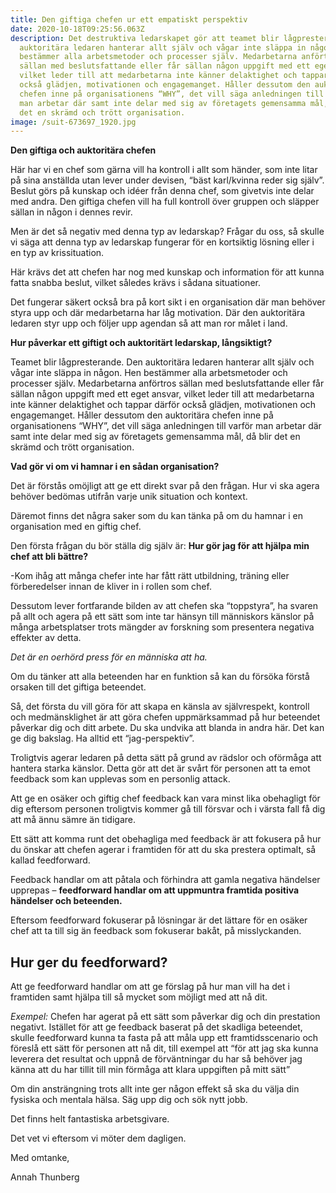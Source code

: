 ```yaml
---
title: Den giftiga chefen ur ett empatiskt perspektiv
date: 2020-10-18T09:25:56.063Z
description: Det destruktiva ledarskapet gör att teamet blir lågpresterande. Den
  auktoritära ledaren hanterar allt själv och vågar inte släppa in någon. Hen
  bestämmer alla arbetsmetoder och processer själv. Medarbetarna anförtros
  sällan med beslutsfattande eller får sällan någon uppgift med ett eget ansvar,
  vilket leder till att medarbetarna inte känner delaktighet och tappar därför
  också glädjen, motivationen och engagemanget. Håller dessutom den auktoritära
  chefen inne på organisationens “WHY”, det vill säga anledningen till varför
  man arbetar där samt inte delar med sig av företagets gemensamma mål, då blir
  det en skrämd och trött organisation.
image: /suit-673697_1920.jpg
---
```

**Den giftiga och auktoritära chefen**

Här har vi en chef som gärna vill ha kontroll i allt som händer, som inte litar på sina anställda utan lever under devisen, “bäst karl/kvinna reder sig själv”. Beslut görs på kunskap och idéer från denna chef, som givetvis inte delar med andra. Den giftiga chefen vill ha full kontroll över gruppen och släpper sällan in någon i dennes revir.

Men är det så negativ med denna typ av ledarskap? Frågar du oss, så skulle vi säga att denna typ av ledarskap fungerar för en kortsiktig lösning eller i en typ av krissituation.

Här krävs det att chefen har nog med kunskap och information för att kunna fatta snabba beslut, vilket således krävs i sådana situationer.

Det fungerar säkert också bra på kort sikt i en organisation där man behöver styra upp och där medarbetarna har låg motivation. Där den auktoritära ledaren styr upp och följer upp agendan så att man ror målet i land.



**Hur påverkar ett giftigt och auktoritärt ledarskap, långsiktigt?**

Teamet blir lågpresterande. Den auktoritära ledaren hanterar allt själv och vågar inte släppa in någon. Hen bestämmer alla arbetsmetoder och processer själv. Medarbetarna anförtros sällan med beslutsfattande eller får sällan någon uppgift med ett eget ansvar, vilket leder till att medarbetarna inte känner delaktighet och tappar därför också glädjen, motivationen och engagemanget. Håller dessutom den auktoritära chefen inne på organisationens “WHY”, det vill säga anledningen till varför man arbetar där samt inte delar med sig av företagets gemensamma mål, då blir det en skrämd och trött organisation.



**Vad gör vi om vi hamnar i en sådan organisation?**

Det är förstås omöjligt att ge ett direkt svar på den frågan. Hur vi ska agera behöver bedömas utifrån varje unik situation och kontext.

Däremot finns det några saker som du kan tänka på om du hamnar i en organisation med en giftig chef.

Den första frågan du bör ställa dig själv är: **Hur gör jag för att hjälpa min chef att bli bättre?**

\-Kom ihåg att många chefer inte har fått rätt utbildning, träning eller förberedelser innan de kliver in i rollen som chef.

Dessutom lever fortfarande bilden av att chefen ska “toppstyra”, ha svaren på allt och agera på ett sätt som inte tar hänsyn till människors känslor på många arbetsplatser trots mängder av forskning som presentera negativa effekter av detta.

*Det är en oerhörd press för en människa att ha.*

Om du tänker att alla beteenden har en funktion så kan du försöka förstå orsaken till det giftiga beteendet.

Så, det första du vill göra för att skapa en känsla av självrespekt, kontroll och medmänsklighet är att göra chefen uppmärksammad på hur beteendet påverkar dig och ditt arbete. Du ska undvika att blanda in andra här. Det kan ge dig bakslag. Ha alltid ett “jag-perspektiv”.

Troligtvis agerar ledaren på detta sätt på grund av rädslor och oförmåga att hantera starka känslor. Detta gör att det är svårt för personen att ta emot feedback som kan upplevas som en personlig attack.

Att ge en osäker och giftig chef feedback kan vara minst lika obehagligt för dig eftersom personen troligtvis kommer gå till försvar och i värsta fall få dig att må ännu sämre än tidigare.

Ett sätt att komma runt det obehagliga med feedback är att fokusera på hur du önskar att chefen agerar i framtiden för att du ska prestera optimalt, så kallad feedforward.

Feedback handlar om att påtala och förhindra att gamla negativa händelser upprepas – **feedforward handlar om att uppmuntra framtida positiva händelser och beteenden.**

Eftersom feedforward fokuserar på lösningar är det lättare för en osäker chef att ta till sig än feedback som fokuserar bakåt, på misslyckanden.

## **Hur ger du feedforward?**

Att ge feedforward handlar om att ge förslag på hur man vill ha det i framtiden samt hjälpa till så mycket som möjligt med att nå dit.

*Exempel:* Chefen har agerat på ett sätt som påverkar dig och din prestation negativt. Istället för att ge feedback baserat på det skadliga beteendet, skulle feedforward kunna ta fasta på att måla upp ett framtidsscenario och föreslå ett sätt för personen att nå dit, till exempel att “för att jag ska kunna leverera det resultat och uppnå de förväntningar du har så behöver jag känna att du har tillit till min förmåga att klara uppgiften på mitt sätt”



Om din ansträngning trots allt inte ger någon effekt så ska du välja din fysiska och mentala hälsa. Säg upp dig och sök nytt jobb.

Det finns helt fantastiska arbetsgivare.

Det vet vi eftersom vi möter dem dagligen.



Med omtanke,

Annah Thunberg